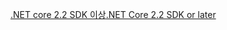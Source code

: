 [<span data-ttu-id="de3b6-101">.NET core 2.2 SDK 이상</span><span class="sxs-lookup"><span data-stu-id="de3b6-101">.NET Core 2.2 SDK or later</span></span>](https://www.microsoft.com/net/download/all)

